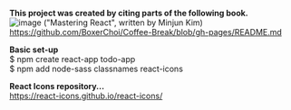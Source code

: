 **This project was created by citing parts of the following book.**  
![image](https://github.com/BoxerChoi/Coffee-Break/assets/50482015/5ffa35f3-eff3-4fc5-9568-136abfb96196)
("Mastering React", written by Minjun Kim)  https://github.com/BoxerChoi/Coffee-Break/blob/gh-pages/README.md

**Basic set-up**  
$ npm create react-app todo-app  
$ npm add node-sass classnames react-icons  
  
**React Icons repository...**  
https://react-icons.github.io/react-icons/  
